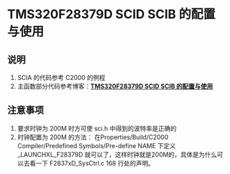# TMS320F28379D SCID SCIB 的配置与使用

## 说明

1. SCIA  的代码参考 C2000 的例程
2. 主函数部分代码参考博客：[**TMS320F28379D SCID SCIB 的配置与使用**](https://blog.csdn.net/CSDN_X_W/article/details/81429713) 

## 注意事项

1. 要求时钟为 200M 时方可使 sci.h 中得到的波特率是正确的
2. 时钟配置为 200M 的方法：             在Properties/Build/C2000 Compiler/Predefined Symbols/Pre-define NAME 下定义  _LAUNCHXL_F28379D   就可以了，这样时钟就是200M的，具体是为什么可以去看一下 F2837xD_SysCtrl.c 168 行处的声明。